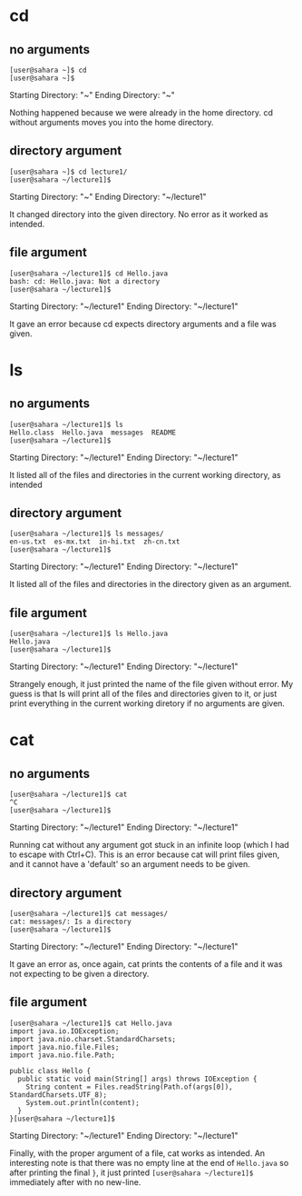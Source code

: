 # cd
## no arguments

```
[user@sahara ~]$ cd
[user@sahara ~]$ 
```
Starting Directory: "~"
Ending Directory: "~"

Nothing happened because we were already in the home directory. cd without arguments moves you into the home directory.

## directory argument

```
[user@sahara ~]$ cd lecture1/
[user@sahara ~/lecture1]$ 
```
Starting Directory: "~"
Ending Directory: "~/lecture1"

It changed directory into the given directory. No error as it worked as intended.

## file argument

```
[user@sahara ~/lecture1]$ cd Hello.java 
bash: cd: Hello.java: Not a directory
[user@sahara ~/lecture1]$ 
```
Starting Directory: "~/lecture1"
Ending Directory: "~/lecture1"

It gave an error because cd expects directory arguments and a file was given.

# ls
## no arguments

```
[user@sahara ~/lecture1]$ ls
Hello.class  Hello.java  messages  README
[user@sahara ~/lecture1]$ 
```
Starting Directory: "~/lecture1"
Ending Directory: "~/lecture1"

It listed all of the files and directories in the current working directory, as intended 

## directory argument

```
[user@sahara ~/lecture1]$ ls messages/
en-us.txt  es-mx.txt  in-hi.txt  zh-cn.txt
[user@sahara ~/lecture1]$ 
```
Starting Directory: "~/lecture1"
Ending Directory: "~/lecture1"

It listed all of the files and directories in the directory given as an argument.

## file argument

```
[user@sahara ~/lecture1]$ ls Hello.java 
Hello.java
[user@sahara ~/lecture1]$ 
```
Starting Directory: "~/lecture1"
Ending Directory: "~/lecture1"

Strangely enough, it just printed the name of the file given without error. My guess is that ls will print all of the files and directories given to it, or just print everything in the current working diretory if no arguments are given.

# cat
## no arguments

```
[user@sahara ~/lecture1]$ cat
^C
[user@sahara ~/lecture1]$ 
```
Starting Directory: "~/lecture1"
Ending Directory: "~/lecture1"

Running cat without any argument got stuck in an infinite loop (which I had to escape with Ctrl+C). This is an error because cat will print files given, and it cannot have a 'default' so an argument needs to be given.

## directory argument

```
[user@sahara ~/lecture1]$ cat messages/
cat: messages/: Is a directory
[user@sahara ~/lecture1]$ 
```
Starting Directory: "~/lecture1"
Ending Directory: "~/lecture1"

It gave an error as, once again, cat prints the contents of a file and it was not expecting to be given a directory.

## file argument

```
[user@sahara ~/lecture1]$ cat Hello.java 
import java.io.IOException;
import java.nio.charset.StandardCharsets;
import java.nio.file.Files;
import java.nio.file.Path;

public class Hello {
  public static void main(String[] args) throws IOException {
    String content = Files.readString(Path.of(args[0]), StandardCharsets.UTF_8);    
    System.out.println(content);
  }
}[user@sahara ~/lecture1]$ 
```

Starting Directory: "~/lecture1"
Ending Directory: "~/lecture1"

Finally, with the proper argument of a file, cat works as intended. An interesting note is that there was no empty line at the end of `Hello.java` so after printing the final `}`, it just printed `[user@sahara ~/lecture1]$ ` immediately after with no new-line.
